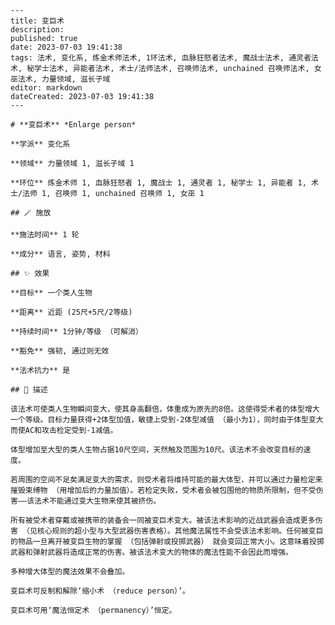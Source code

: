 
    ---
    title: 变巨术
    description: 
    published: true
    date: 2023-07-03 19:41:38
    tags: 法术, 变化系, 炼金术师法术, 1环法术, 血脉狂怒者法术, 魔战士法术, 通灵者法术, 秘学士法术, 异能者法术, 术士/法师法术, 召唤师法术, unchained 召唤师法术, 女巫法术, 力量领域, 滋长子域
    editor: markdown
    dateCreated: 2023-07-03 19:41:38
    ---

    # **变巨术** *Enlarge person*

    **学派** 变化系 

    **领域** 力量领域 1, 滋长子域 1

    **环位** 炼金术师 1, 血脉狂怒者 1, 魔战士 1, 通灵者 1, 秘学士 1, 异能者 1, 术士/法师 1, 召唤师 1, unchained 召唤师 1, 女巫 1

    ## 🪄 施放

    **施法时间** 1 轮

    **成分** 语言, 姿势, 材料

    ## ✨ 效果 

    **目标** 一个类人生物 

    **距离** 近距 (25尺+5尺/2等级)  

    **持续时间** 1分钟/等级 （可解消） 

    **豁免** 强韧, 通过则无效

    **法术抗力** 是

    ## 📖 描述

    该法术可使类人生物瞬间变大，使其身高翻倍，体重成为原先的8倍。这使得受术者的体型增大一个等级。目标力量获得+2体型加值，敏捷上受到-2体型减值 （最小为1），同时由于体型变大而使AC和攻击检定受到-1减值。

    体型增加至大型的类人生物占据10尺空间，天然触及范围为10尺。该法术不会改变目标的速度。

    若周围的空间不足矣满足变大的需求，则受术者将维持可能的最大体型，并可以通过力量检定来摧毁束缚物 （用增加后的力量加值）。若检定失败，受术者会被包围他的物质所限制，但不受伤害——该法术不能通过变大生物来使其被挤伤。

    所有被受术者穿戴或被携带的装备会一同被变巨术变大。被该法术影响的近战武器会造成更多伤害 （见核心规则的超小型与大型武器伤害表格）。其他魔法属性不会受该法术影响。任何被变巨的物品一旦离开被变巨生物的掌握 （包括弹射或投掷武器） 就会变回正常大小。这意味着投掷武器和弹射武器将造成正常的伤害。被该法术变大的物体的魔法性能不会因此而增强。

    多种增大体型的魔法效果不会叠加。

    变巨术可反制和解除‘缩小术 （reduce person）’。

    变巨术可用‘魔法恒定术 （permanency）’恒定。
    